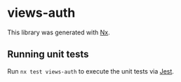 # views-auth

This library was generated with [Nx](https://nx.dev).

## Running unit tests

Run `nx test views-auth` to execute the unit tests via [Jest](https://jestjs.io).
